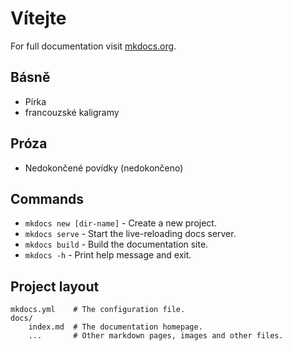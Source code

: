# Vítejte

For full documentation visit [mkdocs.org](https://www.mkdocs.org).

## Básně
* Pírka
* francouzské kaligramy
## Próza
* Nedokončené povídky (nedokončeno)


## Commands

* `mkdocs new [dir-name]` - Create a new project.
* `mkdocs serve` - Start the live-reloading docs server.
* `mkdocs build` - Build the documentation site.
* `mkdocs -h` - Print help message and exit.

## Project layout

    mkdocs.yml    # The configuration file.
    docs/
        index.md  # The documentation homepage.
        ...       # Other markdown pages, images and other files.
